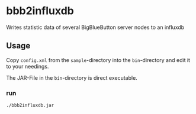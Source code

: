 # bbb2influxdb

Writes statistic data of several BigBlueButton server nodes to an influxdb

## Usage

Copy `config.xml` from the `sample`-directory into the `bin`-directory and edit it to your needings.

The JAR-File in the `bin`-directory is direct executable.

### run
`./bbb2influxdb.jar`
